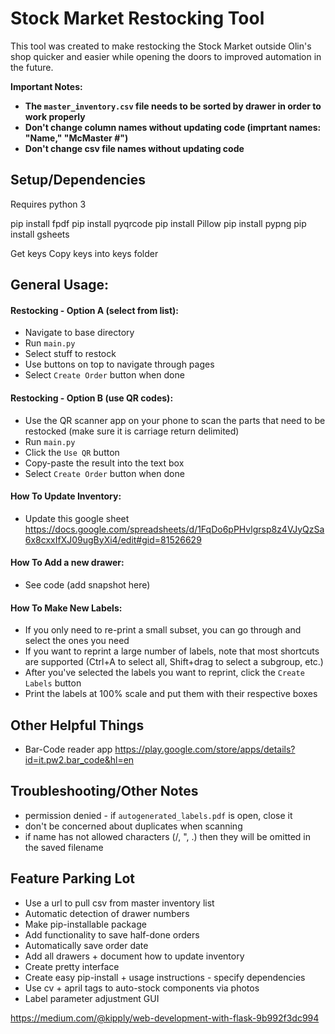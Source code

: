 # Stock Market Restocking Tool
This tool was created to make restocking the Stock Market outside Olin's shop quicker and easier while opening the doors to improved automation in the future.

**Important Notes:**
- **The `master_inventory.csv` file needs to be sorted by drawer in order to work properly**
- **Don't change column names without updating code (imprtant names: "Name," "McMaster #")**
- **Don't change csv file names without updating code**

## Setup/Dependencies
Requires python 3

pip install fpdf
pip install pyqrcode
pip install Pillow
pip install pypng
pip install gsheets

Get keys
Copy keys into keys folder

## General Usage:
#### Restocking - Option A (select from list):
- Navigate to base directory
- Run `main.py`
- Select stuff to restock
- Use buttons on top to navigate through pages
- Select `Create Order` button when done
#### Restocking - Option B (use QR codes):
- Use the QR scanner app on your phone to scan the parts that need to be restocked (make sure it is carriage return delimited)
- Run `main.py`
- Click the `Use QR` button
- Copy-paste the result into the text box
- Select `Create Order` button when done

#### How To Update Inventory:
- Update this google sheet https://docs.google.com/spreadsheets/d/1FqDo6pPHvlgrsp8z4VJyQzSa6x8cxxIfXJ09ugByXi4/edit#gid=81526629

#### How To Add a new drawer:
- See code (add snapshot here)

#### How To Make New Labels:
- If you only need to re-print a small subset, you can go through and select the ones you need
- If you want to reprint a large number of labels, note that most shortcuts are supported (Ctrl+A to select all, Shift+drag to select a subgroup, etc.)
- After you've selected the labels you want to reprint, click the `Create Labels` button
- Print the labels at 100% scale and put them with their respective boxes

## Other Helpful Things
- Bar-Code reader app https://play.google.com/store/apps/details?id=it.pw2.bar_code&hl=en

## Troubleshooting/Other Notes
- permission denied - if `autogenerated_labels.pdf` is open, close it
- don't be concerned about duplicates when scanning
- if name has not allowed characters (/, ", .) then they will be omitted in the saved filename

## Feature Parking Lot
- Use a url to pull csv from master inventory list
- Automatic detection of drawer numbers
- Make pip-installable package
- Add functionality to save half-done orders
- Automatically save order date
- Add all drawers + document how to update inventory
- Create pretty interface
- Create easy pip-install + usage instructions - specify dependencies
- Use cv + april tags to auto-stock components via photos
- Label parameter adjustment GUI









https://medium.com/@kipply/web-development-with-flask-9b992f3dc994
